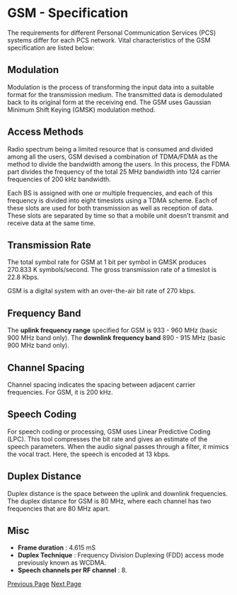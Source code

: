 # GSM - Specification
The requirements for different Personal Communication Services (PCS) systems differ for each PCS network. Vital characteristics of the GSM specification are listed below:

## Modulation
Modulation is the process of transforming the input data into a suitable format for the transmission medium. The transmitted data is demodulated back to its original form at the receiving end. The GSM uses Gaussian Minimum Shift Keying (GMSK) modulation method.

## Access Methods
Radio spectrum being a limited resource that is consumed and divided among all the users, GSM devised a combination of TDMA/FDMA as the method to divide the bandwidth among the users. In this process, the FDMA part divides the frequency of the total 25 MHz bandwidth into 124 carrier frequencies of 200 kHz bandwidth.

Each BS is assigned with one or multiple frequencies, and each of this frequency is divided into eight timeslots using a TDMA scheme. Each of these slots are used for both transmission as well as reception of data. These slots are separated by time so that a mobile unit doesn’t transmit and receive data at the same time.

## Transmission Rate
The total symbol rate for GSM at 1 bit per symbol in GMSK produces 270.833 K symbols/second. The gross transmission rate of a timeslot is 22.8 Kbps.

GSM is a digital system with an over-the-air bit rate of 270 kbps.

## Frequency Band
The **uplink frequency range** specified for GSM is 933 - 960 MHz (basic 900 MHz band only). The **downlink frequency band** 890 - 915 MHz (basic 900 MHz band only).

## Channel Spacing
Channel spacing indicates the spacing between adjacent carrier frequencies. For GSM, it is 200 kHz.

## Speech Coding
For speech coding or processing, GSM uses Linear Predictive Coding (LPC). This tool compresses the bit rate and gives an estimate of the speech parameters. When the audio signal passes through a filter, it mimics the vocal tract. Here, the speech is encoded at 13 kbps.

## Duplex Distance
Duplex distance is the space between the uplink and downlink frequencies. The duplex distance for GSM is 80 MHz, where each channel has two frequencies that are 80 MHz apart.

## Misc
   * **Frame duration** : 4.615 mS
   * **Duplex Technique** : Frequency Division Duplexing (FDD) access mode previously known as WCDMA.
   * **Speech channels per RF channel** : 8.


[Previous Page](../gsm/gsm_architecture.md) [Next Page](../gsm/gsm_addressing.md) 
